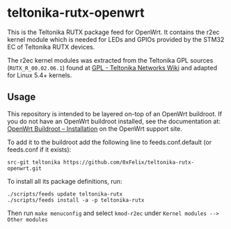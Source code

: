 # teltonika-rutx-openwrt

This is the Teltonika RUTX package feed for OpenWrt.
It contains the r2ec kernel module which is needed for LEDs and GPIOs provided by the STM32 EC of Teltonika RUTX devices.

The r2ec kernel modules was extracted from the Teltonika GPL sources (`RUTX_R_00.02.06.1`) found at [GPL - Teltonika Networks Wiki](https://wiki.teltonika-networks.com/view/GPL) and adapted for Linux 5.4+ kernels.

## Usage

This repository is intended to be layered on-top of an OpenWrt buildroot. If you do not have an OpenWrt buildroot installed, see the documentation at: [OpenWrt Buildroot – Installation](http://wiki.openwrt.org/doc/howto/buildroot.exigence) on the OpenWrt support site.

To add it to the buildroot add the following line to feeds.conf.default (or feeds.conf if it exists):
```
src-git teltonika https://github.com/0xFelix/teltonika-rutx-openwrt.git
```

To install all its package definitions, run:
```
./scripts/feeds update teltonika-rutx
./scripts/feeds install -a -p teltonika-rutx
```

Then run `make menuconfig` and select `kmod-r2ec` under `Kernel modules --> Other modules`
